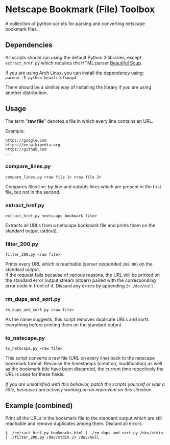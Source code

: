 # Netscape Bookmark (File) Toolbox

A collection of python scripts for parsing and converting netscape bookmark files.

## Dependencies

All scripts should run using the default Python 3 libraries,
except `extract_href.py` which requires the HTML parser
[Beautiful Soup](https://en.wikipedia.org/wiki/Beautiful_Soup_(HTML_parser)).

If you are using Arch Linux, you can install the dependency using:  
`pacman -S python-beautifulsoup4`

There should be a simillar way of installing the library if you are using another distribution.

## Usage

The term "**raw file**" denotes a file in which every line contains an URL.

Example:

```
https://google.com
https://en.wikipedia.org
https://github.com
...
```

### compare_lines.py

`compare_lines.py <raw file 1> <raw file 2>`

Compares files line-by-line and outputs lines which are present in
the first file, but not in the second.

### extract_href.py

`extract_href.py <netscape bookmark file>`

Extracts all URLs from a netscape bookmark file and prints them on the
standard output (stdout).

### filter_200.py

`filter_200.py <raw file>`

Prints every URL which is reachable (server responded `200 OK`)
on the standard output.  
If the request fails because of various reasons, the URL will be printed on the
standard error output stream (stderr) paired with the corresponding error code
in front of it. Discard any errors by appending `2> /dev/null`.

### rm_dups_and_sort.py

`rm_dups_and_sort.py <raw file>`

As the name suggests, this script removes duplicate URLs and sorts everything
before printing them on the standard output.

### to_netscape.py

`to_netscape.py <raw file>`

This script converts a raw file (URL on every line) back to the netscape bookmark format.
Because the timestamps (creation, modification) as well as the bookmark title have been discarded,
the current time repectively the URL is used for these fields.

*If you are unsatisfied with this behavior, patch the scripts yourself or wait a little,
because I am actively working on an improvent on this situation.*

## Example (combined)

Print all the URLs in the bookmark file to the standard output which are still reachable
and remove duplicates among them. Discard all errors.

```
$ ./extract_href.py bookmarks.html | ./rm_dups_and_sort.py /dev/stdin | ./filter_200.py /dev/stdin 2> /dev/null
```
